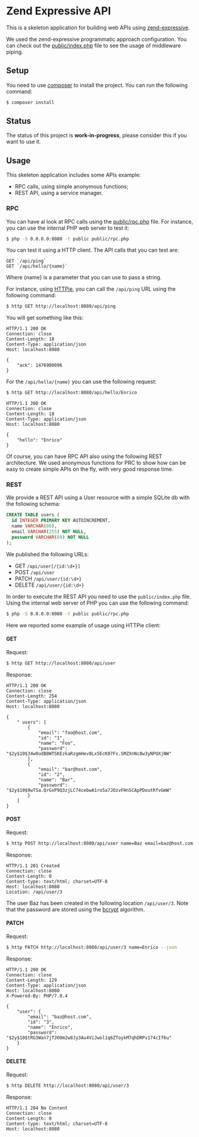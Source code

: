 # Zend Expressive API

This is a skeleton application for building web APIs using [zend-expressive](https://github.com/zendframework/zend-expressive).

We used the zend-expressive programmatic approach configuration. You can check
out the [public/index.php](public/index.php) file to see the usage of middleware
piping.

## Setup

You need to use [composer](https://getcomposer.org/) to install the project.
You can run the following command:

```bash
$ composer install
```

## Status

The status of this project is **work-in-progress**, please consider this if you
want to use it.

## Usage

This skeleton application includes some APIs example:

- RPC calls, using simple anonymous functions;
- REST API, using a service manager.

### RPC

You can have al look at RPC calls using the [public/rpc.php](public/rpc.php) file.
For instance, you can use the internal PHP web server to test it:

```bash
$ php -S 0.0.0.0:8080 -t public public/rpc.php
```

You can test it using a HTTP client. The API calls that you can test are:

```
GET `/api/ping`
GET `/api/hello/{name}`
```

Where {name} is a parameter that you can use to pass a string.

For instance, using [HTTPie](https://github.com/jkbrzt/httpie),
you can call the `/api/ping` URL using the following command:

```bash
$ http GET http://localhost:8080/api/ping
```

You will get something like this:

```
HTTP/1.1 200 OK
Connection: close
Content-Length: 18
Content-Type: application/json
Host: localhost:8080

{
    "ack": 1476900096
}
```

For the `/api/hello/{name}` you can use the following request:

```bash
$ http GET http://localhost:8080/api/hello/Enrico
```

```
HTTP/1.1 200 OK
Connection: close
Content-Length: 18
Content-Type: application/json
Host: localhost:8080

{
    "hello": "Enrico"
}
```

Of course, you can have RPC API also using the following REST architecture.
We used anonymous functions for PRC to show how can be easy to create simple
APIs on the fly, with very good response time.

### REST

We provide a REST API using a User resource with a simple SQLite db with the
following schema:

```sql
CREATE TABLE users (
  id INTEGER PRIMARY KEY AUTOINCREMENT,
  name VARCHAR(80),
  email VARCHAR(255) NOT NULL,
  password VARCHAR(60) NOT NULL
);
```

We published the following URLs:

- GET `/api/user[/{id:\d+}]`
- POST `/api/user`
- PATCH `/api/user/{id:\d+}`
- DELETE `/api/user/{id:\d+}`

In order to execute the REST API you need to use the `public/index.php` file.
Using the internal web server of PHP you can use the following command:

```bash
$ php -S 0.0.0.0:8080 -t public public/rpc.php
```

Here we reported some example of usage using HTTPie client:

#### GET

Request:

```bash
$ http GET http://localhost:8080/api/user
```

Response:

```
HTTP/1.1 200 OK
Connection: close
Content-Length: 254
Content-Type: application/json
Host: localhost:8080

{
    " users": [
        {
            "email": "foo@host.com",
            "id": "1",
            "name": "Foo",
            "password": "$2y$10$34w0udB8WTSKEzkaRzgmHev8Lx5EcK07Fs.SMZXnNc8w3yNPUXjNW"
        },
        {
            "email": "bar@host.com",
            "id": "2",
            "name": "Bar",
            "password": "$2y$10$9wTSa.QrGxP9Q3zjLC74cebwA1ro5a7JOzvFHnSCApPDoutRfvGmW"
        }
    ]
}
```

#### POST

Request:

```bash
$ http POST http://localhost:8080/api/user name=Baz email=baz@host.com password=test --json
```

Response:

```
HTTP/1.1 201 Created
Connection: close
Content-Length: 0
Content-type: text/html; charset=UTF-8
Host: localhost:8080
Location: /api/user/3
```

The user Baz has been created in the following location `/api/user/3`.
Note that the password are stored using the [bcrypt](https://en.wikipedia.org/wiki/Bcrypt)
algorithm.

#### PATCH

Request:

```bash
$ http PATCH http://localhost:8080/api/user/3 name=Enrico --json
```

Response:

```
HTTP/1.1 200 OK
Connection: close
Content-Length: 129
Content-Type: application/json
Host: localhost:8080
X-Powered-By: PHP/7.0.4

{
    "user": {
        "email": "baz@host.com",
        "id": "3",
        "name": "Enrico",
        "password": "$2y$10$tRG3Wan7jTJOOm2w8Jy3Au4ViJwol1q6ZToykM7qhDRPv174cIf6u"
    }
}
```

#### DELETE

Request:

```bash
$ http DELETE http://localhost:8080/api/user/3
```

Response:

```
HTTP/1.1 204 No Content
Connection: close
Content-Length: 0
Content-type: text/html; charset=UTF-8
Host: localhost:8080
```
